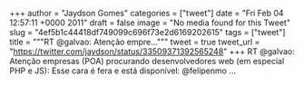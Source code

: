 
+++
author = "Jaydson Gomes"
categories = ["tweet"]
date = "Fri Feb 04 12:57:11 +0000 2011"
draft = false
image = "No media found for this Tweet"
slug = "4ef5b1c44418df749099c696f73e2d6169202615"
tags = ["tweet"]
title = """RT @galvao: Atenção empre..."""
tweet = true
tweet_url = "https://twitter.com/jaydson/status/33509371392565248"
+++
RT @galvao: Atenção empresas (POA) procurando desenvolvedores web (em especial PHP e JS): Esse cara é fera e está disponível: @felipenmo ...
